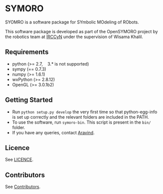 SYMORO
======

SYOMRO is a software package for SYmbolic MOdeling of RObots.

This software package is developed as part of the OpenSYMORO project by
the robotics team at [IRCCyN][lk:irccyn] under the supervision of Wisama
Khalil.


Requirements
------------
+ python (>= 2.7, &nbsp;&nbsp; 3.* is not supported)
+ sympy (== 0.7.3)
+ numpy (>= 1.6.1)
+ wxPython (>= 2.8.12)
+ OpenGL (>= 3.0.1b2)


Getting Started
---------------
+ Run `python setup.py develop` the very first time so that
  python-egg-info is set up correctly and the relevant folders are
  included in the PATH.
+ To use the software, run `symoro-bin`. This script is present in
  the `bin/` folder.
+ If you have any queries, contact [Aravind][el:aravind].


Licence
-------
See [LICENCE][lk:licence].


Contributors
------------
See [Contributors][lk:contributors].


[lk:irccyn]: http://www.irccyn.ec-nantes.fr/
[el:aravind]: mailto:Aravindkumar.Vijayalingam@eleves.ec-nantes.fr
[lk:licence]: https://github.com/symoro/symoro/blob/master/LICENCE
[lk:contributors]: https://github.com/symoro/symoro/graphs/contributors


